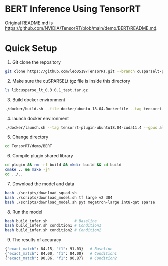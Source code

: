 # BERT Inference Using TensorRT

Original README.md is https://github.com/NVIDIA/TensorRT/blob/main/demo/BERT/README.md.

# Quick Setup

1. Git clone the repository

```bash
git clone https://github.com/leo0519/TensorRT.git --branch cusparselt-plugin && cd TensorRT
```

2. Make sure the cuSPARSELt tgz file is inside this directory

```bash
ls libcusparse_lt_0.3.0.1_test.tar.gz
```

3. Build docker environment

```bash
./docker/build.sh --file docker/ubuntu-18.04.Dockerfile --tag tensorrt-plugin-ubuntu18.04-cuda11.4
```

4. launch docker environment

```bash
./docker/launch.sh --tag tensorrt-plugin-ubuntu18.04-cuda11.4 --gpus all
```

5. Change directory

```bash
cd TensorRT/demo/BERT
```

6. Compile plugin shared library

```bash
cd plugin && rm -rf build && mkdir build && cd build
cmake .. && make -j4
cd ../..
```

7. Download the model and data

```bash
bash ./scripts/download_squad.sh
bash ./scripts/download_model.sh tf large v2 384
bash ./scripts/download_model.sh pyt megatron-large int8-qat sparse
```

8. Run the model

```bash
bash build_infer.sh            # Baseline
bash build_infer.sh condition1 # Condition1
bash build_infer.sh condition2 # Condition2
```

9. The results of accuracy

```bash
{"exact_match": 84.15, "f1": 91.03}   # Baseline
{"exact_match": 84.00, "f1": 84.00}   # Condition1
{"exact_match": 90.86, "f1": 90.87}   # Condition2
```
